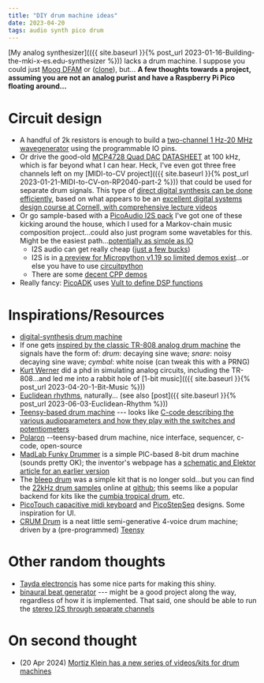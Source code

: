 ```yaml
---
title: "DIY drum machine ideas"
date: 2023-04-20
tags: audio synth pico drum
---
```


[My analog synthesizer](({{ site.baseurl }}{% post_url 2023-01-16-Building-the-mki-x-es.edu-synthesizer %})) lacks a drum machine.  I suppose you could just [Moog DFAM](https://www.moogmusic.com/products/dfam-drummer-another-mother) or ([clone](https://www.synthtopia.com/content/2023/05/26/behringer-edge-now-shipping-with-199-list-price/)), but... **A few thoughts towards a project, assuming you are not an analog purist and have a Raspberry Pi Pico floating around...**

# Circuit design

* A handful of 2k resistors is enough to build a [two-channel 1 Hz-20 MHz wavegenerator](https://www.instructables.com/Arbitrary-Wave-Generator-With-the-Raspberry-Pi-Pic/) using the programmable IO pins. 
* Or drive the good-old [MCP4728 Quad DAC](https://www.adafruit.com/product/4470) [DATASHEET](https://ww1.microchip.com/downloads/en/DeviceDoc/22187E.pdf) at 100 kHz, which is far beyond what I can hear.  Heck, I've even got three free channels left on my [MIDI-to-CV project](({{ site.baseurl }}{% post_url 2023-01-21-MIDI-to-CV-on-RP2040-part-2 %})) that could be used for separate drum signals.  This type of [direct digital synthesis can be done efficiently](https://vanhunteradams.com/Pico/TimerIRQ/SPI_DDS.html), based on what appears to be an [excellent digital systems design course at Cornell, with comprehensive lecture videos](https://www.youtube.com/playlist?list=PLDqMkB5cbBA5oDg8VXM110GKc-CmvUqEZ)
* Or go sample-based with a [PicoAudio I2S pack](https://shop.pimoroni.com/en-us/products/pico-audio-pack) I've got one of these kicking around the house, which I used for a Markov-chain music composition project...could also just program some wavetables for this.  Might be the easiest path...[potentially as simple as IO](https://github.com/todbot/circuitpython-tricks/blob/main/larger-tricks/pidaydrummachine.py)
    * I2S audio can get really cheap ([just a few bucks](https://www.aliexpress.us/item/3256802711963831.html?gatewayAdapt=glo2usa4itemAdapt&_randl_shipto=US))
    * I2S is in [a preview for Micropython v1.19 so limited demos exist](https://github.com/miketeachman/micropython-i2s-examples)...or else you have to use [circuitpython](https://learn.adafruit.com/mp3-playback-rp2040/pico-i2s-mp3)
    * There are some [decent CPP demos](https://github.com/pimoroni/pimoroni-pico/blob/main/examples/pico_audio/demo.cpp)
* Really fancy: [PicoADK](https://github.com/DatanoiseTV/PicoADK-Hardware) uses [Vult to define DSP functions](https://www.vult-dsp.com/vult-language)

# Inspirations/Resources

* [digital-synthesis drum machine](https://www.youtube.com/watch?v=A_Bv5Ad-Cy8)
* If one gets [inspired by the classic TR-808 analog drum machine](http://mickeydelp.com/blog/anatomy-of-a-drum-machine)  the signals have the form of: *drum*: decaying sine wave; *snare*: noisy decaying sine wave; *cymbal*: white noise (can tweak this with a PRNG)
* [Kurt Werner](https://ccrma.stanford.edu/~kwerner/) did a phd in simulating analog circuits, including the TR-808...and led me into a rabbit hole of [1-bit music](({{ site.baseurl }}{% post_url 2023-04-20-1-Bit-Music %}))
* [Euclidean rhythms](https://en.wikipedia.org/wiki/Euclidean_rhythm), naturally... (see also [post]({{ site.baseurl }}{% post_url 2023-06-03-Euclidean-Rhythm %}))
* [Teensy-based drum machine](https://cdm.link/2023/02/diy-drum-machine-teensy/) --- looks like [C-code describing the various audioparameters and how they play with the switches and potentiometers](https://github.com/albnys/Drum-Machine/blob/main/Drum_machine.ino)
* [Polaron](https://github.com/zueblin/Polaron) --teensy-based drum machine, nice interface, sequencer, c-code, open-source
* [MadLab Funky Drummer](https://www.tindie.com/products/madlab/funky-drummer-kit/) is a simple PIC-based 8-bit drum machine (sounds pretty OK); the inventor's webpage has a [schematic and Elektor article for an earlier version](http://www.madlab.org/kits/drummer.html)
* The [bleep drum](https://bleeplabs.com/product/the-bleep-drum/) was a simple kit that is no longer sold...but you can find the [22kHz drum samples](http://bleeplabs.com/2013/04/07/putting-your-own-samples-in-the-bleep-drum/) online at [github](https://github.com/BleepLabs/Bleep-Drum); this seems like a popular backend for kits like the [cumbia tropical drum](https://www.tindie.com/products/oficinadesonido/hanan-cumbia-tropical-drum-machine/), etc.
* [PicoTouch capacitive midi keyboard](https://www.tindie.com/products/todbot/picotouch-capsense-midi-keyboard-for-raspi-pico/) and [PicoStepSeq](https://www.tindie.com/products/todbot/picostepseq-pcb/) designs.  Some inspiration for UI.   
* [CRUM Drum](https://www.thonk.co.uk/shop/crum-drum/) is a neat little semi-generative 4-voice drum machine; driven by a (pre-programmed) [Teensy](https://www.sparkfun.com/products/16996)


# Other random thoughts

* [Tayda electroncis](https://www.taydaelectronics.com) has some nice parts for making this shiny.
* [binaural beat generator](https://syntherjack.net/binaural-beat-generator-1-5-arduino/) --- might be a good project along the way, regardless of how it is implemented. That said, one should be able to run the [stereo I2S through separate channels](https://github.com/elehobica/pico_sine_wave_i2s_32b/blob/main/my_pico_audio_i2s/audio_i2s.pio)

# On second thought

- (20 Apr 2024)  [Mortiz Klein has a new series of videos/kits for drum machines](https://www.youtube.com/playlist?list=PLHeL0JWdJLvQZb-Zapy-OnCdbzCdM2R4-)